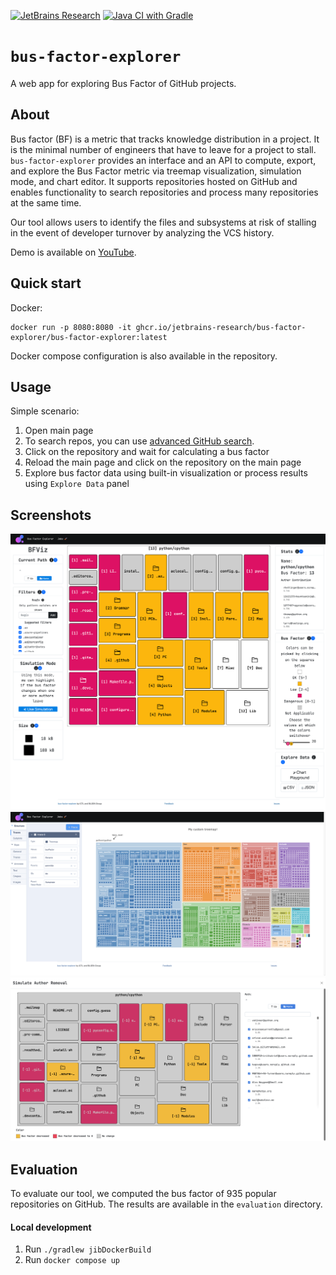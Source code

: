 [![JetBrains Research](https://jb.gg/badges/research.svg)](https://confluence.jetbrains.com/display/ALL/JetBrains+on+GitHub)
[![Java CI with Gradle](https://github.com/JetBrains-Research/bus-factor-explorer/actions/workflows/ci.yml/badge.svg?branch=main)](https://github.com/JetBrains-Research/bus-factor-explorer/actions/workflows/ci.yml)
# `bus-factor-explorer`
A web app for exploring Bus Factor of GitHub projects.

## About
Bus factor (BF) is a metric that tracks knowledge distribution in a project.
It is the minimal number of engineers that have to leave for a project to stall.
`bus-factor-explorer` provides an interface and an API to compute, export, 
and explore the Bus Factor metric via treemap visualization, simulation mode, and chart editor.
It supports repositories hosted on GitHub and enables functionality to search repositories and process many repositories 
at the same time.

Our tool allows users to identify the files and subsystems at risk of stalling in the event of developer turnover 
by analyzing the VCS history.

Demo is available on [YouTube](https://youtu.be/uIoV79N14z8).

## Quick start
Docker:
```shell
docker run -p 8080:8080 -it ghcr.io/jetbrains-research/bus-factor-explorer/bus-factor-explorer:latest
```
Docker compose configuration is also available in the repository.

## Usage
Simple scenario:
1. Open main page
2. To search repos, you can use [advanced GitHub search](https://docs.github.com/en/search-github/searching-on-github/searching-for-repositories). 
3. Click on the repository and wait for calculating a bus factor
4. Reload the main page and click on the repository on the main page
5. Explore bus factor data using built-in visualization or process results using `Explore Data` panel

## Screenshots
![Treemap](./docs/treemap.png)
![Visualization built with chart editor](./docs/plotly.png)
![Simulation mode](./docs/simulation_mode.png)

## Evaluation
To evaluate our tool, we computed the bus factor of 935 popular repositories on GitHub.
The results are available in the `evaluation` directory.

#### Local development
1. Run `./gradlew jibDockerBuild`
2. Run `docker compose up`
